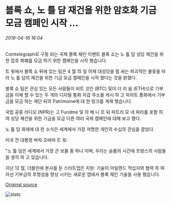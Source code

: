 # 블록 쇼, 노 틀 담 재건을 위한 암호화 기금 모금 캠페인 시작 ...

###### 2019-04-16 16:04

Cointelegraph로 구동 되는 국제 블록 체인 이벤트 블록 쇼는 노 틀 담 성당 재건을 위한 암호 화폐를 모금 하기 위한 캠페인을 시작 했습니다.

트 윗에서 블록 쇼 뒤에 있는 팀은 4 월 15 일 어제 대성당을 휩 싸는 파괴적인 불꽃을 따라 노 틀 담의 재건을 위한 기금 모금 캠페인을 시작 했다는 것을 밝혔다.

블록 쇼 팀은 관심 있는 모든 사람들이 비트 코인 (BTC) 및이 더 리 움 (ETH)으로 기부금을 이체 할 수 있는 두 개의 디지털 통화 지갑 주소를 게시 하 고 피아트 통화에서 기부금을 모금 하는 재단 뒤의 Patrimoine에 대 한 링크를 게재 했습니다.

국립 공중 라디오 (NPR)는 고 Fundme 및 아 베 니 르 뒤 파트리 모 네 파리를 포함 하 여 성당 재건을 위한 기금을 모금 다른 여러 국제 캠페인에 대해 보고 했다.

노 틀 담 화재에 대 한 소식은 세계에서 가장 저명한 개인의 수십의 관심을 끌었다.

미국 전 대통령 버락 오바마 트 윗:

"노 틀 담은 세계에서 가장 큰 보물 중 하나 이며, 우리는 슬픔의 시간에 프랑스의 사람들을 생각 하 고 있습니다.

지난 12 월, 더블린에 본사를 둔 스타트업은 지원: 기술이 아일랜드 적십자와 협력 하 여 자선 기부금의 투명성을 향상 시키는 새로운 앱에서 블록 체인 기술을 사용 했습니다.

[Original source](https://cointelegraph.com/news/blockshow-launches-crypto-fundraising-campaign-for-notre-dame-reconstruction)

![stats](https://c.statcounter.com/11760860/0/a89fa40b/1/ "stats")